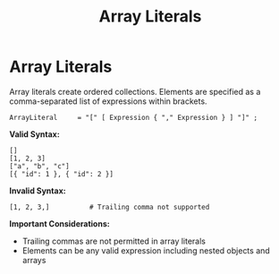 ﻿---
layout: default
title: Array Literals
parent: Literals and Data Structures
has_children: false
has_toc: false
permalink: /jyro/literals/arrays/
---

# Array Literals

Array literals create ordered collections. Elements are specified as a comma-separated list of expressions within brackets.

```
ArrayLiteral     = "[" [ Expression { "," Expression } ] "]" ;
```

**Valid Syntax:**
```jyro
[]
[1, 2, 3]
["a", "b", "c"]
[{ "id": 1 }, { "id": 2 }]
```

**Invalid Syntax:**
```jyro
[1, 2, 3,]          # Trailing comma not supported
```

**Important Considerations:**
- Trailing commas are not permitted in array literals
- Elements can be any valid expression including nested objects and arrays